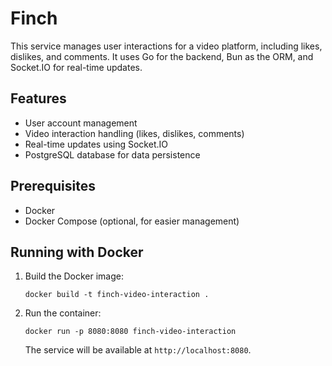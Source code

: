 # Finch

This service manages user interactions for a video platform, including likes, dislikes, and comments. It uses Go for the backend, Bun as the ORM, and Socket.IO for real-time updates.

## Features

- User account management
- Video interaction handling (likes, dislikes, comments)
- Real-time updates using Socket.IO
- PostgreSQL database for data persistence

## Prerequisites

- Docker
- Docker Compose (optional, for easier management)

## Running with Docker

1. Build the Docker image:
   ```
   docker build -t finch-video-interaction .
   ```

2. Run the container:
   ```
   docker run -p 8080:8080 finch-video-interaction
   ```

   The service will be available at `http://localhost:8080`.
